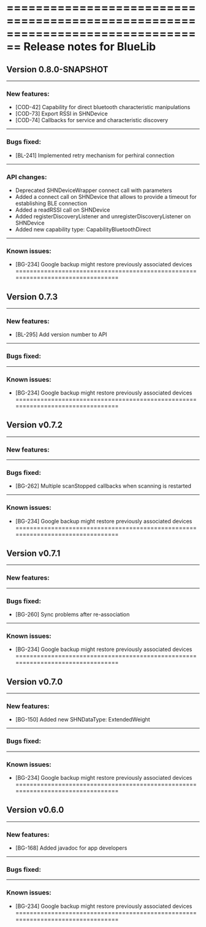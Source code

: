 ================================================================================
Release notes for BlueLib
================================================================================
Version 0.8.0-SNAPSHOT
--------------------------------------------------------------------------------

--------------------------------------------------------------------------------
### New features:
* [COD-42] Capability for direct bluetooth characteristic manipulations
* [COD-73] Export RSSI in SHNDevice
* [COD-74] Callbacks for service and characteristic discovery
--------------------------------------------------------------------------------
### Bugs fixed:
* [BL-241] Implemented retry mechanism for perhiral connection
--------------------------------------------------------------------------------
### API changes:
* Deprecated SHNDeviceWrapper connect call with parameters
* Added a connect call on SHNDevice that allows to provide a timeout for establishing BLE connection
* Added a readRSSI call on SHNDevice
* Added registerDiscoveryListener and unregisterDiscoveryListener on SHNDevice
* Added new capability type: CapabilityBluetoothDirect
--------------------------------------------------------------------------------
### Known issues:
* [BG-234] Google backup might restore previously associated devices
================================================================================

Version 0.7.3
--------------------------------------------------------------------------------

--------------------------------------------------------------------------------
### New features:
* [BL-295] Add version number to API
--------------------------------------------------------------------------------
### Bugs fixed:
--------------------------------------------------------------------------------
### Known issues:
* [BG-234] Google backup might restore previously associated devices
================================================================================

Version v0.7.2
--------------------------------------------------------------------------------

--------------------------------------------------------------------------------
### New features:
--------------------------------------------------------------------------------
### Bugs fixed:
* [BG-262] Multiple scanStopped callbacks when scanning is restarted
--------------------------------------------------------------------------------
### Known issues:
* [BG-234] Google backup might restore previously associated devices
================================================================================


Version v0.7.1
--------------------------------------------------------------------------------

--------------------------------------------------------------------------------
### New features:
--------------------------------------------------------------------------------
### Bugs fixed:
* [BG-260] Sync problems after re-association
--------------------------------------------------------------------------------
### Known issues:
* [BG-234] Google backup might restore previously associated devices
================================================================================


Version v0.7.0
--------------------------------------------------------------------------------

--------------------------------------------------------------------------------
### New features:
* [BG-150] Added new SHNDataType: ExtendedWeight 
--------------------------------------------------------------------------------
### Bugs fixed:
--------------------------------------------------------------------------------
### Known issues:
* [BG-234] Google backup might restore previously associated devices
================================================================================

Version v0.6.0
--------------------------------------------------------------------------------

--------------------------------------------------------------------------------
### New features:
* [BG-168] Added javadoc for app developers
--------------------------------------------------------------------------------
### Bugs fixed:
--------------------------------------------------------------------------------
### Known issues:
* [BG-234] Google backup might restore previously associated devices
================================================================================
